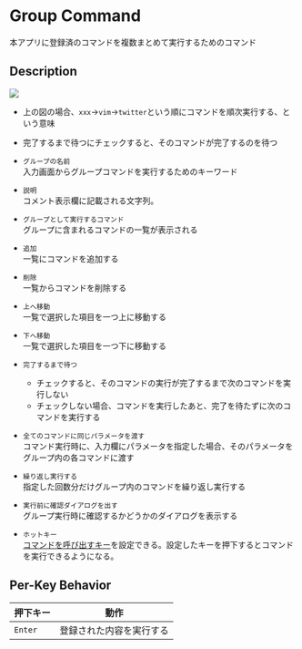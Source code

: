 # Group Command

本アプリに登録済のコマンドを複数まとめて実行するためのコマンド  

## Description

![](../image/edit-groupcommand.png)
- 上の図の場合、`xxx`→`vim`→`twitter`という順にコマンドを順次実行する、という意味
- 完了するまで待つにチェックすると、そのコマンドが完了するのを待つ


- `グループの名前`  
入力画面からグループコマンドを実行するためのキーワード
- `説明`  
コメント表示欄に記載される文字列。

- `グループとして実行するコマンド`  
グループに含まれるコマンドの一覧が表示される

- `追加`  
一覧にコマンドを追加する
- `削除`  
一覧からコマンドを削除する
- `上へ移動`  
一覧で選択した項目を一つ上に移動する
- `下へ移動`  
一覧で選択した項目を一つ下に移動する

- `完了するまで待つ`
  - チェックすると、そのコマンドの実行が完了するまで次のコマンドを実行しない
  - チェックしない場合、コマンドを実行したあと、完了を待たずに次のコマンドを実行する

- `全てのコマンドに同じパラメータを渡す`  
コマンド実行時に、入力欄にパラメータを指定した場合、そのパラメータをグループ内の各コマンドに渡す

- `繰り返し実行する`  
指定した回数分だけグループ内のコマンドを繰り返し実行する

- `実行前に確認ダイアログを出す`  
グループ実行時に確認するかどうかのダイアログを表示する

- `ホットキー`  
[コマンドを呼び出すキー](/window/command-hotkey)を設定できる。設定したキーを押下するとコマンドを実行できるようになる。

## Per-Key Behavior

|押下キー|動作|
|--|--|
|`Enter`|登録された内容を実行する|

